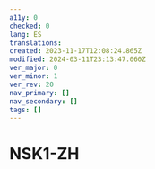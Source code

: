 ```yaml
---
a11y: 0
checked: 0
lang: ES
translations: 
created: 2023-11-17T12:08:24.865Z
modified: 2024-03-11T23:13:47.060Z
ver_major: 0
ver_minor: 1
ver_rev: 20
nav_primary: []
nav_secondary: []
tags: []
---
```

# NSK1-ZH
